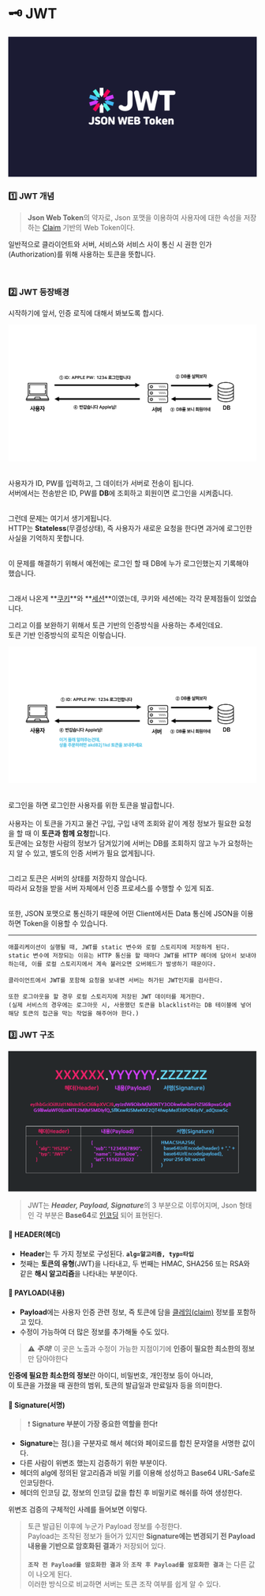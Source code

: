 # 🗝 JWT
<div align="center">
    <img src="./img/cover.png">
</div>

### 1️⃣ JWT 개념
> **Json Web Token**의 약자로,
> Json 포맷을 이용하여 사용자에 대한 속성을 저장하는 [Claim](../../ETC/ETC.md#claim이란) 기반의 Web Token이다.

일반적으로 클라이언트와 서버, 서비스와 서비스 사이 통신 시 권한 인가(Authorization)를 위해 사용하는 토큰을 뜻합니다.

<br>

### 2️⃣ JWT 등장배경
시작하기에 앞서, 인증 로직에 대해서 봐보도록 합시다.
<div align="center">
    <img src="./img/t_1.png">
</div>
<br>

사용자가 ID, PW를 입력하고, 그 데이터가 서버로 전송이 됩니다.<br>
서버에서는 전송받은 ID, PW를 **DB**에 조회하고 회원이면 로그인을 시켜줍니다.<br><br>

그런데 문제는 여기서 생기게됩니다.<br>
HTTP는 **Stateless**(무결성상태), 즉 사용자가 새로운 요청을 한다면 과거에 로그인한 사실을 기억하지 못합니다.<br><br>

이 문제를 해결하기 위해서 예전에는 로그인 할 때 DB에 누가 로그인했는지 기록해야 했습니다.<br><br>

그래서 나온게 **[쿠키](../Save_Method/Cookie.md)**와 **[세션](../Save_Method/Session.md)**이였는데, 쿠키와 세션에는 각각 문제점들이 있었습니다.<br>



그리고 이를 보완하기 위해서 토큰 기반의 인증방식을 사용하는 추세인데요.<br>
토큰 기반 인증방식의 로직은 이렇습니다.
<div align="center">
    <img src="./img/t_2.png">
</div>
<br>

로그인을 하면 로그인한 사용자를 위한 토큰을 발급합니다.<br><br>
사용자는 이 토큰을 가지고 물건 구입, 구입 내역 조회와 같이 계정 정보가 필요한 요청을 할 때 이 **토큰과 함께 요청**합니다.<br>
토큰에는 요청한 사람의 정보가 담겨있기에 서버는 DB를 조회하지 않고 누가 요청하는지 알 수 있고, 별도의 인증 서버가 필요 없게됩니다.<br><br>

그리고 토큰은 서버의 상태를 저장하지 않습니다.<br>
따라서 요청을 받을 서버 자체에서 인증 프로세스를 수행할 수 있게 되죠.<br><br>

또한, JSON 포맷으로 통신하기 때문에 어떤 Client에서든 Data 통신에 JSON을 이용하면 Token을 이용할 수 있습니다.

---
    애플리케이션이 실행될 때, JWT를 static 변수와 로컬 스토리지에 저장하게 된다.
    static 변수에 저장되는 이유는 HTTP 통신을 할 때마다 JWT를 HTTP 헤더에 담아서 보내야 하는데, 이를 로컬 스토리지에서 계속 불러오면 오버헤드가 발생하기 때문이다.

    클라이언트에서 JWT를 포함해 요청을 보내면 서버는 허가된 JWT인지를 검사한다.

    또한 로그아웃을 할 경우 로컬 스토리지에 저장된 JWT 데이터를 제거한다.
    (실제 서비스의 경우에는 로그아웃 시, 사용했던 토큰을 blacklist라는 DB 테이블에 넣어 해당 토큰의 접근을 막는 작업을 해주어야 한다.)

### 3️⃣ JWT 구조
<div align="center">
    <img src="./img/jwt.png">
</div>

> JWT는 ***Header, Payload, Signature***의 3 부분으로 이루어지며, Json 형태인 각 부분은 **Base64**로 [인코딩](../../ETC/ETC.md#인코딩이란) 되어 표현된다.


#### 📍 HEADER(헤더)
- **Header**는 두 가지 정보로 구성된다. **`alg=알고리즘, typ=타입`**
- 첫째는 **토큰의 유형**(JWT)을 나타내고, 두 번째는 HMAC, SHA256 또는 RSA와 같은 **해시 알고리즘**을 나타내는 부분이다.



#### 📍 PAYLOAD(내용)
- **Payload**에는 사용자 인증 관련 정보, 즉 토큰에 담을 [클레임(claim)](../../ETC/ETC.md#claim이란) 정보를 포함하고 있다.
- 수정이 가능하여 더 많은 정보를 추가해둘 수도 있다.

> ⚠️ ***주의!*** 이 곳은 노출과 수정이 가능한 지점이기에 **인증이 필요한 최소한의 정보**만 담아야한다

**인증에 필요한 최소한의 정보**란 아이디, 비밀번호, 개인정보 등이 아니라,<br>
이 토큰을 가졌을 때 권한의 범위, 토큰의 발급일과 만료일자 등을 의미한다.



#### 📍 Signature(서명)
> ❗️ **Signature 부분이 가장 중요한 역할을 한다**❗️
- **Signature**는 점(.)을 구분자로 해서 헤더와 페이로드를 합친 문자열을 서명한 값이다.
- 다른 사람이 위변조 했는지 검증하기 위한 부분이다.
- 헤더의 alg에 정의된 알고리즘과 비밀 키를 이용해 성성하고 Base64 URL-Safe로 인코딩한다.
- 헤더의 인코딩 값, 정보의 인코딩 값을 합친 후 비밀키로 해쉬를 하여 생성한다.

위변조 검증의 구체적인 사례를 들어보면 이렇다.

> 토큰 발급된 이후에 누군가 Payload 정보를 수정한다.<br>
> Payload는 조작된 정보가 들어가 있지만 **Signature에는 변경되기 전 Payload 내용을 기반으로 암호화된 결과**가 저장되어 있다.<br><br>
> **`조작 전 Payload를 암호화한 결과`** 와 **`조작 후 Payload를 암호화한 결과`** 는 다른 값이 나오게 된다.<br>
> 이러한 방식으로 비교하면 서버는 토큰 조작 여부를 쉽게 알 수 있다.
